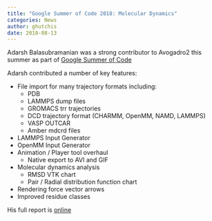 ```yaml
---
title: "Google Summer of Code 2018: Molecular Dynamics"
categories: News
author: ghutchis
date: 2018-08-13
---
```


Adarsh Balasubramanian was a strong contributor to Avogadro2 this summer as part of
[Google Summer of Code](https://summerofcode.withgoogle.com/archive/2018/projects/4861646958755840)

Adarsh contributed a number of key features:
- File import for many trajectory formats including:
  - PDB
  - LAMMPS dump files
  - GROMACS trr trajectories
  - DCD trajectory format (CHARMM, OpenMM, NAMD, LAMMPS)
  - VASP OUTCAR
  - Amber mdcrd files
- LAMMPS Input Generator
- OpenMM Input Generator
- Animation / Player tool overhaul
  - Native export to AVI and GIF
- Molecular dynamics analysis
  - RMSD VTK chart
  - Pair / Radial distribution function chart
- Rendering force vector arrows
- Improved residue classes

His full report is [online](https://gist.github.com/badarsh2/f72c115062154022020ebc57607e31cb)